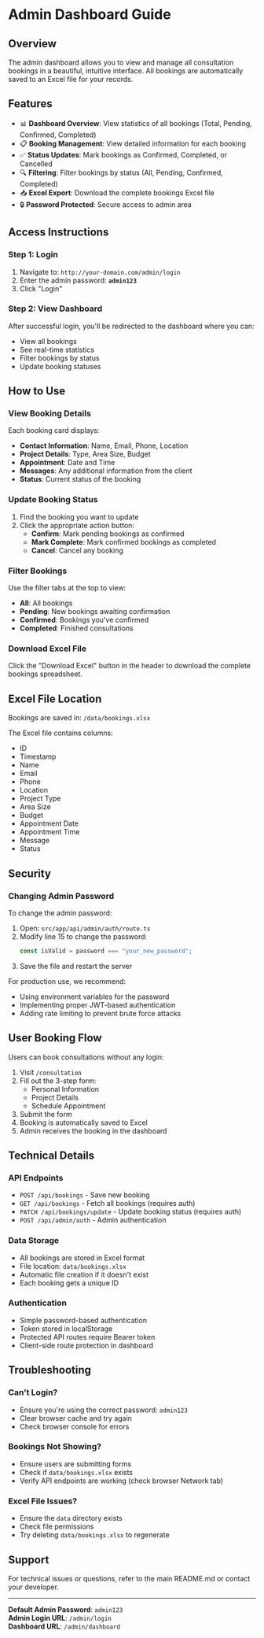 # Admin Dashboard Guide

## Overview
The admin dashboard allows you to view and manage all consultation bookings in a beautiful, intuitive interface. All bookings are automatically saved to an Excel file for your records.

## Features
- 📊 **Dashboard Overview**: View statistics of all bookings (Total, Pending, Confirmed, Completed)
- 📋 **Booking Management**: View detailed information for each booking
- ✅ **Status Updates**: Mark bookings as Confirmed, Completed, or Cancelled
- 🔍 **Filtering**: Filter bookings by status (All, Pending, Confirmed, Completed)
- 📥 **Excel Export**: Download the complete bookings Excel file
- 🔒 **Password Protected**: Secure access to admin area

## Access Instructions

### Step 1: Login
1. Navigate to: `http://your-domain.com/admin/login`
2. Enter the admin password: **`admin123`**
3. Click "Login"

### Step 2: View Dashboard
After successful login, you'll be redirected to the dashboard where you can:
- View all bookings
- See real-time statistics
- Filter bookings by status
- Update booking statuses

## How to Use

### View Booking Details
Each booking card displays:
- **Contact Information**: Name, Email, Phone, Location
- **Project Details**: Type, Area Size, Budget
- **Appointment**: Date and Time
- **Messages**: Any additional information from the client
- **Status**: Current status of the booking

### Update Booking Status
1. Find the booking you want to update
2. Click the appropriate action button:
   - **Confirm**: Mark pending bookings as confirmed
   - **Mark Complete**: Mark confirmed bookings as completed
   - **Cancel**: Cancel any booking

### Filter Bookings
Use the filter tabs at the top to view:
- **All**: All bookings
- **Pending**: New bookings awaiting confirmation
- **Confirmed**: Bookings you've confirmed
- **Completed**: Finished consultations

### Download Excel File
Click the "Download Excel" button in the header to download the complete bookings spreadsheet.

## Excel File Location
Bookings are saved in: `/data/bookings.xlsx`

The Excel file contains columns:
- ID
- Timestamp
- Name
- Email
- Phone
- Location
- Project Type
- Area Size
- Budget
- Appointment Date
- Appointment Time
- Message
- Status

## Security

### Changing Admin Password
To change the admin password:

1. Open: `src/app/api/admin/auth/route.ts`
2. Modify line 15 to change the password:
   ```typescript
   const isValid = password === "your_new_password";
   ```
3. Save the file and restart the server

For production use, we recommend:
- Using environment variables for the password
- Implementing proper JWT-based authentication
- Adding rate limiting to prevent brute force attacks

## User Booking Flow
Users can book consultations without any login:
1. Visit `/consultation`
2. Fill out the 3-step form:
   - Personal Information
   - Project Details
   - Schedule Appointment
3. Submit the form
4. Booking is automatically saved to Excel
5. Admin receives the booking in the dashboard

## Technical Details

### API Endpoints
- `POST /api/bookings` - Save new booking
- `GET /api/bookings` - Fetch all bookings (requires auth)
- `PATCH /api/bookings/update` - Update booking status (requires auth)
- `POST /api/admin/auth` - Admin authentication

### Data Storage
- All bookings are stored in Excel format
- File location: `data/bookings.xlsx`
- Automatic file creation if it doesn't exist
- Each booking gets a unique ID

### Authentication
- Simple password-based authentication
- Token stored in localStorage
- Protected API routes require Bearer token
- Client-side route protection in dashboard

## Troubleshooting

### Can't Login?
- Ensure you're using the correct password: `admin123`
- Clear browser cache and try again
- Check browser console for errors

### Bookings Not Showing?
- Ensure users are submitting forms
- Check if `data/bookings.xlsx` exists
- Verify API endpoints are working (check browser Network tab)

### Excel File Issues?
- Ensure the `data` directory exists
- Check file permissions
- Try deleting `data/bookings.xlsx` to regenerate

## Support
For technical issues or questions, refer to the main README.md or contact your developer.

---

**Default Admin Password**: `admin123`  
**Admin Login URL**: `/admin/login`  
**Dashboard URL**: `/admin/dashboard`

